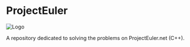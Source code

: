 # ProjectEuler
![Logo](https://projecteuler.net/themes/logo_default.png)

A repository dedicated to solving the problems on ProjectEuler.net (C++).